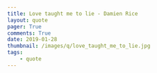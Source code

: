 ```yaml
---
title: Love taught me to lie - Damien Rice
layout: quote
pager: True
comments: True
date: 2019-01-28
thumbnail: /images/q/love_taught_me_to_lie.jpg
tags:
    - quote
---
```

